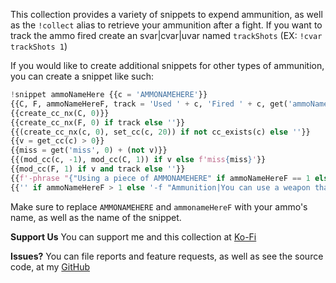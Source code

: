 This collection provides a variety of snippets to expend ammunition, as well as the `!collect` alias to retrieve your ammunition after a fight.
If you want to track the ammo fired create an svar|cvar|uvar named `trackShots` (EX: `!cvar trackShots 1`)

If you would like to create additional snippets for other types of ammunition, you can create a snippet like such:

```py
!snippet ammoNameHere {{c = 'AMMONAMEHERE'}}
{{C, F, ammoNameHereF, track = 'Used ' + c, 'Fired ' + c, get('ammoNameHereF', 0) + 1, get_svar('trackShots') or get('trackShots')}}
{{create_cc_nx(C, 0)}}
{{create_cc_nx(F, 0) if track else ''}}
{{(create_cc_nx(c, 0), set_cc(c, 20)) if not cc_exists(c) else ''}}
{{v = get_cc(c) > 0}}
{{miss = get('miss', 0) + (not v)}}
{{(mod_cc(c, -1), mod_cc(C, 1)) if v else f'miss{miss}'}}
{{mod_cc(F, 1) if v and track else ''}}
{{f'-phrase "{"Using a piece of AMMONAMEHERE" if ammoNameHereF == 1 else "...and another one"} ({get_cc(c)} remaining)"'}}
{{'' if ammoNameHereF > 1 else '-f "Ammunition|You can use a weapon that has the ammunition property to make a ranged attack only if you have ammunition to fire from the weapon. (PHB 146)"'}}
```

Make sure to replace `AMMONAMEHERE` and `ammonameHereF` with your ammo's name, as well as the name of the snippet.

**Support Us**
You can support me and this collection at [Ko-Fi](https://ko-fi.com/croebh)

**Issues?**
You can file reports and feature requests, as well as see the source code, at my [GitHub](https://github.com/Croebh/Avrae-Customizations)